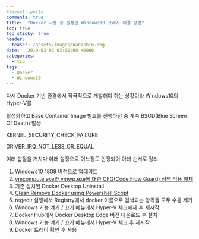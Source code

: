 ```yaml
---
#layout: posts
comments: true
title:  "Docker 사용 중 발생한 Windows10 크래시 해결 방법"
toc: true
toc_sticky: true
header:
  teaser: /assets/images/nanishin.png
date:   2019-03-02 03:00:00 +0900
categories:
  - tip
tags:
  - Docker
  - Windows10
---
```

다시 Docker 기반 환경에서 적극적으로 개발해야 하는 상황이라 Windows10의 Hyper-V를

활성화하고 Base Container Image 빌드를 진행하던 중 계속 BSOD(Blue Screen Of Death) 발생

KERNEL_SECURITY_CHECK_FAILURE

DRIVER_IRQ_NOT_LESS_OR_EQUAL

여러 삽질을 거치다 아래 설정으로 어느정도 안정되어 아래 순서로 정리

1. [Windows10 1809 버전으로 업데이트](https://support.microsoft.com/ko-kr/help/4028685/windows-10-get-the-update)
2. [vmcompute.exe와 vmwp.exe에 대한 CFG(Code Flow Guard) 정책 적용 해제](https://social.technet.microsoft.com/Forums/en-US/ee5b1d6b-09e2-49f3-a52c-820aafc316f9/hyperv-doesnt-work-after-upgrade-to-windows-10-1809?forum=win10itprovirt)
3. 기존 설치된 Docker Desktop Uninstall
4. [Clean Remove Docker using Powershell Script](https://success.docker.com/article/how-to-completely-remove-docker-in-windows-10)
5. regedit 실행해서 Registry에서 docker 이름으로 검색되는 항목들 모두 수동 제거
6. Windows 기능 켜기 / 끄기 메뉴에서 Hyper-V 체크해제 후 재시작
7. Docker Hub에서 Docker Desktop Edge 버전 다운로드 후 설치
8. Windows 기능 켜기 / 끄기 메뉴에서 Hyper-V 체크 후 재시작
9. Docker 트레이 확인 후 사용
